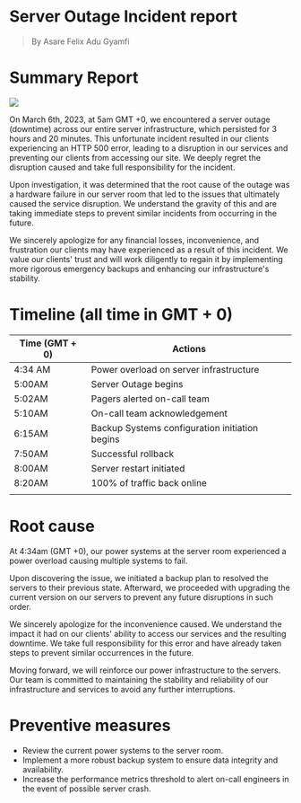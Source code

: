 # Server Outage Incident report

> By Asare Felix Adu Gyamfi

# Summary Report

![](https://t3.ftcdn.net/jpg/04/92/09/72/240_F_492097246_yagE8x9Uk8M9IekPy7GBuE0x1Uoa7esD.jpg)

On March 6th, 2023, at 5am GMT +0, we encountered a server outage (downtime) across our entire server infrastructure, which persisted for 3 hours and 20 minutes. This unfortunate incident resulted in our clients experiencing an HTTP 500 error, leading to a disruption in our services and preventing our clients from accessing our site. We deeply regret the disruption caused and take full responsibility for the incident.

Upon investigation, it was determined that the root cause of the outage was a hardware failure in our server room that led to the issues that ultimately caused the service disruption. We understand the gravity of this and are taking immediate steps to prevent similar incidents from occurring in the future.

We sincerely apologize for any financial losses, inconvenience, and frustration our clients may have experienced as a result of this incident. We value our clients' trust and will work diligently to regain it by implementing more rigorous emergency backups and enhancing our infrastructure's stability.

# Timeline (all time in GMT + 0)

| Time (GMT + 0) | Actions                                        |
| -------------- | ---------------------------------------------- |
| 4:34 AM        | Power overload on server infrastructure        |
| 5:00AM         | Server Outage begins                           |
| 5:02AM         | Pagers alerted on-call team                    |
| 5:10AM         | On-call team acknowledgement                   |
| 6:15AM         | Backup Systems configuration initiation begins |
| 7:50AM         | Successful rollback                            |
| 8:00AM         | Server restart initiated                       |
| 8:20AM         | 100% of traffic back online                    |
|                |

# Root cause

At 4:34am (GMT +0), our power systems at the server room experienced a power overload causing multiple systems to fail.

Upon discovering the issue, we initiated a backup plan to resolved the servers to their previous state. Afterward, we proceeded with upgrading the current version on our servers to prevent any future disruptions in such order.

We sincerely apologize for the inconvenience caused. We understand the impact it had on our clients' ability to access our services and the resulting downtime. We take full responsibility for this error and have already taken steps to prevent similar occurrences in the future.

Moving forward, we will reinforce our power infrastructure to the servers. Our team is committed to maintaining the stability and reliability of our infrastructure and services to avoid any further interruptions.

# Preventive measures

- Review the current power systems to the server room.
- Implement a more robust backup system to ensure data integrity and availability.
- Increase the performance metrics threshold to alert on-call engineers in the event of possible server crash.
